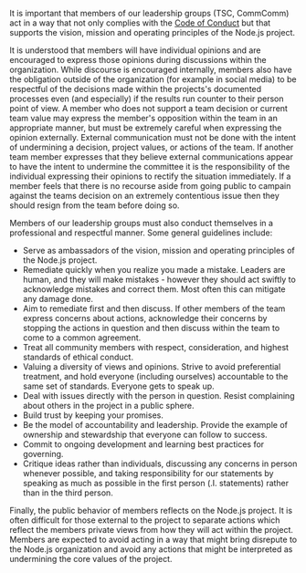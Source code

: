 It is important that members of our leadership groups (TSC, CommComm) act
in a way that not only complies with the
[Code of Conduct](https://github.com/nodejs/TSC/blob/master/CODE_OF_CONDUCT.md)
but that supports the vision, mission and operating principles of the Node.js project.

It is understood that members will have individual opinions and are encouraged
to express those opinions during discussions within the organization. While
discourse is encouraged internally, members also have the obligation outside
of the organization (for example in social media) to be respectful of the
decisions made within the projects's documented processes even (and especially)
if the results run counter to their person point of view.  A member who does
not support a team decision or current team value may express the member's
opposition within the team in an appropriate manner, but must be extremely
careful when expressing the opinion externally.  External communication must
not be done with the intent of undermining a decision, project values, or
actions of the team. If another team member expresses that they believe external
communications appear to have the intent to undermine the committee
it is the responsibility of the individual expressing their opinions to rectify
the situation immediately. If a member feels that there is no recourse aside
from going public to campain against the teams decision on an extremely
contentious issue then they should resign from the team before doing so.

Members of our leadership groups must also conduct themselves in a
professional and respectful manner. Some general guidelines include:

- Serve as ambassadors of the vision, mission and operating
  principles of the Node.js project.
- Remediate quickly when you realize you made a mistake. Leaders are human,
  and they will make mistakes - however they should act swiftly to
  acknowledge mistakes and correct them. Most often this can mitigate
  any damage done.
- Aim to remediate first and then discuss.  If other members of the
  team express concerns about actions, acknowledge their concerns by
  stopping the actions in question and then discuss within the team
  to come to a common agreement.
- Treat all community members with respect, consideration, and highest
  standards of ethical conduct.  
- Valuing a diversity of views and opinions. Strive to avoid preferential
  treatment, and hold everyone (including ourselves) accountable to the same
  set of standards.  Everyone gets to speak up. 
- Deal with issues directly with the person in question. Resist complaining
  about others in the project in a public sphere.
- Build trust by keeping your promises.
- Be the model of accountability and leadership. Provide the example of
  ownership and stewardship that everyone can follow to success.
- Commit to ongoing development and learning best practices for governing.
- Critique ideas rather than individuals, discussing any concerns in person
  whenever possible, and taking responsibility for our statements by
  speaking as much as possible
  in the first person (.I. statements) rather than in the third person.
  
Finally, the public behavior of members reflects on the Node.js project.  It is
often difficult for those external to the project to separate actions which 
reflect the members private views from how they will act within
the project.  Members are expected to avoid acting in a way that might bring
disrepute to the Node.js organization and avoid any actions that might be
interpreted as undermining the core values of the project.



